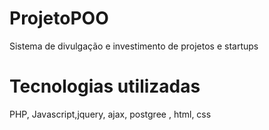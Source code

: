 # ProjetoPOO
Sistema de divulgação e investimento de projetos e startups
# Tecnologias utilizadas 
PHP, Javascript,jquery, ajax, postgree , html, css
